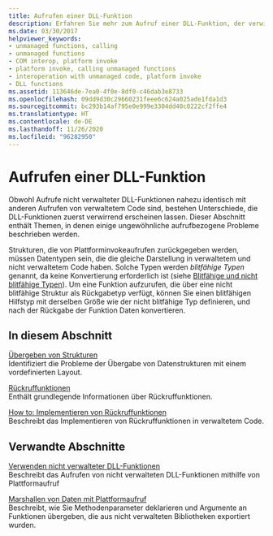 ```yaml
---
title: Aufrufen einer DLL-Funktion
description: Erfahren Sie mehr zum Aufruf einer DLL-Funktion, der verwirrend erscheinen kann. Der Prozess beim Funktionsaufruf unterscheidet sich je nachdem, ob der Rückgabetyp für Blitting geeignet ist oder nicht.
ms.date: 03/30/2017
helpviewer_keywords:
- unmanaged functions, calling
- unmanaged functions
- COM interop, platform invoke
- platform invoke, calling unmanaged functions
- interoperation with unmanaged code, platform invoke
- DLL functions
ms.assetid: 113646de-7ea0-4f0e-8df0-c46dab3e8733
ms.openlocfilehash: 09dd9d30c29660231feee6c624a025ade1fda1d3
ms.sourcegitcommit: bc293b14af795e0e999e3304dd40c0222cf2ffe4
ms.translationtype: HT
ms.contentlocale: de-DE
ms.lasthandoff: 11/26/2020
ms.locfileid: "96282950"
---
```

# <a name="calling-a-dll-function"></a>Aufrufen einer DLL-Funktion

Obwohl Aufrufe nicht verwalteter DLL-Funktionen nahezu identisch mit anderen Aufrufen von verwaltetem Code sind, bestehen Unterschiede, die DLL-Funktionen zuerst verwirrend erscheinen lassen. Dieser Abschnitt enthält Themen, in denen einige ungewöhnliche aufrufbezogene Probleme beschrieben werden.  
  
 Strukturen, die von Plattforminvokeaufrufen zurückgegeben werden, müssen Datentypen sein, die die gleiche Darstellung in verwaltetem und nicht verwaltetem Code haben. Solche Typen werden *blitfähige Typen* genannt, da keine Konvertierung erforderlich ist (siehe [Blitfähige und nicht blitfähige Typen](blittable-and-non-blittable-types.md)). Um eine Funktion aufzurufen, die über eine nicht blitfähige Struktur als Rückgabetyp verfügt, können Sie einen blitfähigen Hilfstyp mit derselben Größe wie der nicht blitfähige Typ definieren, und nach der Rückgabe der Funktion Daten konvertieren.  
  
## <a name="in-this-section"></a>In diesem Abschnitt  

 [Übergeben von Strukturen](passing-structures.md)  
 Identifiziert die Probleme der Übergabe von Datenstrukturen mit einem vordefinierten Layout.  
  
 [Rückruffunktionen](callback-functions.md)  
 Enthält grundlegende Informationen über Rückruffunktionen.  
  
 [How to: Implementieren von Rückruffunktionen](how-to-implement-callback-functions.md)  
 Beschreibt das Implementieren von Rückruffunktionen in verwaltetem Code.  
  
## <a name="related-sections"></a>Verwandte Abschnitte  

 [Verwenden nicht verwalteter DLL-Funktionen](consuming-unmanaged-dll-functions.md)  
 Beschreibt das Aufrufen von nicht verwalteten DLL-Funktionen mithilfe von Plattformaufruf  
  
 [Marshallen von Daten mit Plattformaufruf](marshaling-data-with-platform-invoke.md)  
 Beschreibt, wie Sie Methodenparameter deklarieren und Argumente an Funktionen übergeben, die aus nicht verwalteten Bibliotheken exportiert wurden.
